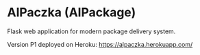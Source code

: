# AlPaczka (AlPackage)
Flask web application for modern package delivery system.

Version P1 deployed on Heroku: https://alpaczka.herokuapp.com/
